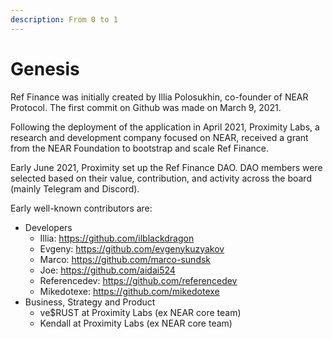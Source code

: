 ```yaml
---
description: From 0 to 1
---
```


# Genesis

Ref Finance was initially created by Illia Polosukhin, co-founder of NEAR Protocol. The first commit on Github was made on March 9, 2021.&#x20;

Following the deployment of the application in April 2021, Proximity Labs, a research and development company focused on NEAR, received a grant from the NEAR Foundation to bootstrap and scale Ref Finance.

Early June 2021, Proximity set up the Ref Finance DAO. DAO members were selected based on their value, contribution, and activity across the board (mainly Telegram and Discord).&#x20;

Early well-known contributors are:

* Developers
  * Illia: https://github.com/ilblackdragon
  * Evgeny: https://github.com/evgenykuzyakov
  * Marco: https://github.com/marco-sundsk
  * Joe: https://github.com/aidai524
  * Referencedev: https://github.com/referencedev
  * Mikedotexe: https://github.com/mikedotexe
* Business, Strategy and Product
  * ve$RUST at Proximity Labs (ex NEAR core team)
  * Kendall at Proximity Labs (ex NEAR core team)
